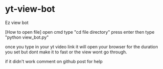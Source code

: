 # yt-view-bot
Ez view bot

[How to open file]
open cmd
type "cd file directory" press enter
then type "python view_bot.py"

once you type in your yt video link it will open your browser for the duration you set but dont make it to fast or the view wont go through.

if it didn't work comment on github post for help
